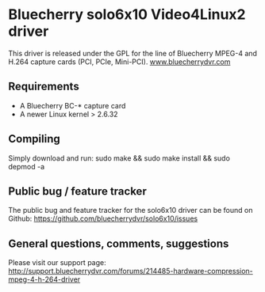 Bluecherry solo6x10 Video4Linux2 driver
======================================
This driver is released under the GPL for the line of Bluecherry MPEG-4 and
H.264 capture cards (PCI, PCIe, Mini-PCI).
www.bluecherrydvr.com

Requirements
------------
- A Bluecherry BC-* capture card
- A newer Linux kernel > 2.6.32

Compiling
---------
Simply download and run: sudo make && sudo make install && sudo depmod -a

Public bug / feature tracker
---------------------------
The public bug and feature tracker for the solo6x10 driver can be found on
Github:
https://github.com/bluecherrydvr/solo6x10/issues

General questions, comments, suggestions
----------------------------------------
Please visit our support page:
http://support.bluecherrydvr.com/forums/214485-hardware-compression-mpeg-4-h-264-driver
